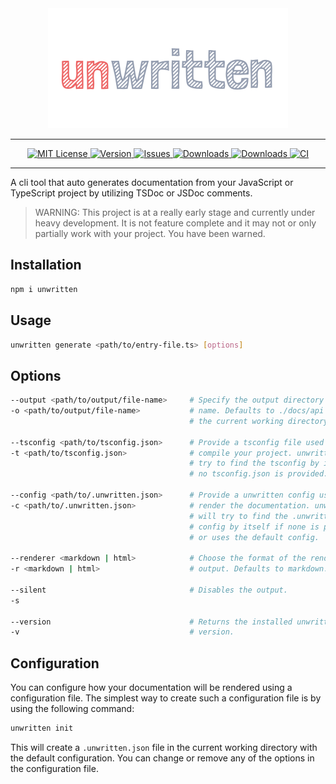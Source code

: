 <div align="center">
  <picture>
    <source media="(prefers-color-scheme: dark)" srcset="assets/unwritten-dark.svg">
    <source media="(prefers-color-scheme: light)" srcset="assets/unwritten-light.svg">
    <img alt="unwritten" src="assets/unwritten.svg">
</picture>
</div>

---

<div align="center">
  <a href="https://github.com/schoero/unwritten/blob/main/LICENSE">
    <img alt="MIT License" src="https://img.shields.io/npm/l/unwritten?labelColor=454c5c&color=00AD51&&style=flat-square">
  </a>
  <a href="https://www.npmjs.com/package/unwritten">
    <img alt="Version" src="https://img.shields.io/npm/v/unwritten?labelColor=454c5c&color=00AD51&&style=flat-square">
  </a>
  <a href="https://github.com/schoero/unwritten/issues">
    <img alt="Issues" src="https://img.shields.io/github/issues-raw/schoero/unwritten?labelColor=454c5c&color=00AD51&&style=flat-square">
  </a>
  <a href="https://www.npmjs.com/package/unwritten">
    <img alt="Downloads" src="https://img.shields.io/npm/dw/unwritten?labelColor=454c5c&color=00AD51&&style=flat-square">
  </a>
  <a href="https://github.com/schoero/unwritten/stargazers">
    <img alt="Downloads" src="https://img.shields.io/github/stars/schoero/unwritten?labelColor=454c5c&color=00AD51&&style=flat-square">
  </a>
  <a href="https://github.com/schoero/unwritten/actions?query=workflow%3ACI">
    <img alt="CI" src="https://img.shields.io/github/workflow/status/schoero/unwritten/CI?labelColor=454c5c&color=00AD51&&style=flat-square">
  </a>
</div>

---

A cli tool that auto generates documentation from your JavaScript or TypeScript project by utilizing TSDoc or JSDoc comments.

> WARNING: This project is at a really early stage and currently under heavy development. It is not feature complete and it may not or only partially work with your project. You have been warned.

## Installation

```sh
npm i unwritten
```

## Usage

```sh
unwritten generate <path/to/entry-file.ts> [options]
```

## Options

```sh
--output <path/to/output/file-name>     # Specify the output directory and file-
-o <path/to/output/file-name>           # name. Defaults to ./docs/api based on
                                        # the current working directory.

--tsconfig <path/to/tsconfig.json>      # Provide a tsconfig file used to
-t <path/to/tsconfig.json>              # compile your project. unwritten will
                                        # try to find the tsconfig by itself if
                                        # no tsconfig.json is provided.

--config <path/to/.unwritten.json>      # Provide a unwritten config used to
-c <path/to/.unwritten.json>            # render the documentation. unwritten
                                        # will try to find the .unwritten.json
                                        # config by itself if none is provided
                                        # or uses the default config.

--renderer <markdown | html>            # Choose the format of the rendered 
-r <markdown | html>                    # output. Defaults to markdown.

--silent                                # Disables the output.
-s

--version                               # Returns the installed unwritten
-v                                      # version.
```

## Configuration

You can configure how your documentation will be rendered using a configuration file. The simplest way to create such a configuration file is by using the following command:

```sh
unwritten init
```

This will create a `.unwritten.json` file in the current working directory with the default configuration. You can change or remove any of the options in the configuration file.
